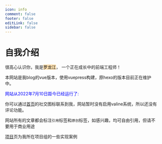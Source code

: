 ```yaml
---
icon: info
comment: false
footer: false
editLink: false
sidebar: false
---
```

# 自我介绍
很高心认识你，我是<span style="background:NavajoWhite;border-radius:2px">罗龙江</span>，
一个正在成长中的前端工程师！<br>

<!-- more -->

本网站是我blog的vue版本，使用vuepress构建，原hexo的版本目前正在维护中。<br>

<text style="color:blue">网站从2022年7月10日距今已经运行了:</text>

你可以通过[首页](/)的社交图标联系到我，网站暂时没有启用valine系统，所以还没有评论功能。

网站所有的文章都会标注`引用`标签和`原创`标签，如感兴趣，均可自由引用，但请不要用于商业用途

[项目](/home)页为我所在项目组的一些实现案例
